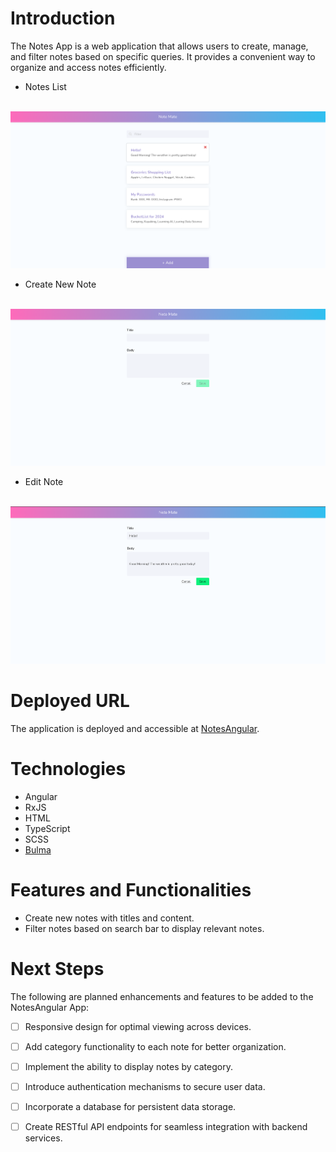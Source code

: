 # Introduction
The Notes App is a web application that allows users to create, manage, and filter notes based on specific queries. It provides a convenient way to organize and access notes efficiently.

- Notes List
<br>
<img id="notes-angular" src="./src/assets/NotesAngular.png" width="700" >

- Create New Note
<br>
<img src="./src/assets/NewNote.png" width="700" >

- Edit Note
<br>
<img src="./src/assets/EditNote.png" width="700" >

# Deployed URL
The application is deployed and accessible at [NotesAngular](https://chenannchi-notes-angular.netlify.app/).

# Technologies
- Angular
- RxJS
- HTML
- TypeScript
- SCSS
- [Bulma](https://bulma.io/)

# Features and Functionalities
- Create new notes with titles and content.
- Filter notes based on search bar to display relevant notes.

# Next Steps
The following are planned enhancements and features to be added to the NotesAngular App:
- [ ] Responsive design for optimal viewing across devices.
- [ ] Add category functionality to each note for better organization.
- [ ] Implement the ability to display notes by category.
- [ ] Introduce authentication mechanisms to secure user data.
- [ ] Incorporate a database for persistent data storage.
- [ ] Create RESTful API endpoints for seamless integration with backend services.

